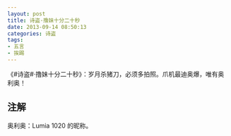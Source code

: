 ```yaml
---
layout: post
title: 诗盗·撸妹十分二十秒
date: 2013-09-14 08:50:13
categories: 诗盗
tags:
- 五言
- 挨踢
---
```

《#诗盗#·撸妹十分二十秒》：岁月杀猪刀，必须多拍照。爪机最迪奥爆，唯有奥利奥！

## 注解
奥利奥：Lumia 1020 的昵称。
